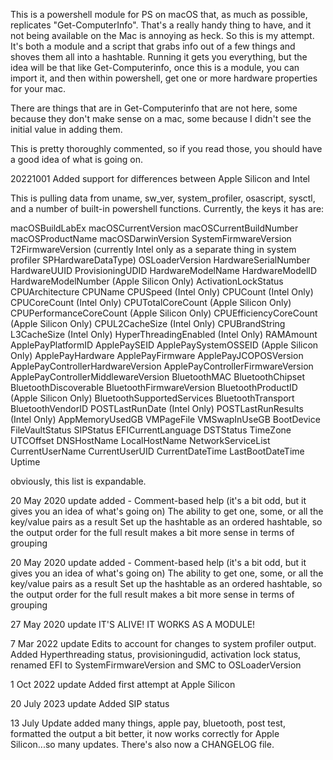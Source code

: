 This is a powershell module for PS on macOS that, as much as possible, replicates "Get-ComputerInfo". That's a really handy thing to have, and it not being available on the Mac is annoying as heck. So this is my attempt. It's both a module and a script that grabs info out of a few things and shoves them all into a hashtable. Running it gets you everything, but the idea will be that like Get-Computerinfo, once this is a module, you can import it, and then within powershell, get one or more hardware properties for your mac.

There are things that are in Get-Computerinfo that are not here, some because they don't make sense on a mac, some because I didn't see the initial value in adding them.

This is pretty thoroughly commented, so if you read those, you should have a good idea of what is going on.

20221001 Added support for differences between Apple Silicon and Intel

This is pulling data from uname, sw_ver, system_profiler, osascript, sysctl, and a number of built-in powershell functions. Currently, the keys it has are:

macOSBuildLabEx
macOSCurrentVersion
macOSCurrentBuildNumber
macOSProductName
macOSDarwinVersion
SystemFirmwareVersion
T2FirmwareVersion (currently Intel only as a separate thing in system profiler SPHardwareDataType)
OSLoaderVersion
HardwareSerialNumber
HardwareUUID
ProvisioningUDID
HardwareModelName
HardwareModelID
HardwareModelNumber (Apple Silicon Only)
ActivationLockStatus
CPUArchitecture
CPUName
CPUSpeed (Intel Only)
CPUCount (Intel Only)
CPUCoreCount (Intel Only)
CPUTotalCoreCount (Apple Silicon Only)
CPUPerformanceCoreCount (Apple Silicon Only)
CPUEfficiencyCoreCount (Apple Silicon Only)
CPUL2CacheSize (Intel Only)
CPUBrandString
L3CacheSize (Intel Only)
HyperThreadingEnabled (Intel Only)
RAMAmount
ApplePayPlatformID
ApplePaySEID
ApplePaySystemOSSEID (Apple Silicon Only)
ApplePayHardware
ApplePayFirmware
ApplePayJCOPOSVersion
ApplePayControllerHardwareVersion
ApplePayControllerFirmwareVersion
ApplePayControllerMiddlewareVersion
BluetoothMAC
BluetoothChipset
BluetoothDiscoverable
BluetoothFirmwareVersion
BluetoothProductID (Apple Silicon Only)
BluetoothSupportedServices
BluetoothTransport
BluetoothVendorID
POSTLastRunDate (Intel Only)
POSTLastRunResults (Intel Only)
AppMemoryUsedGB
VMPageFile
VMSwapInUseGB
BootDevice
FileVaultStatus
SIPStatus
EFICurrentLanguage
DSTStatus
TimeZone
UTCOffset
DNSHostName
LocalHostName
NetworkServiceList
CurrentUserName
CurrentUserUID
CurrentDateTime
LastBootDateTime
Uptime

obviously, this list is expandable.

20 May 2020 update added - Comment-based help (it's a bit odd, but it gives you an idea of what's going on) The ability to get one, some, or all the key/value pairs as a result Set up the hashtable as an ordered hashtable, so the output order for the full result makes a bit more sense in terms of grouping

20 May 2020 update
added - 
  Comment-based help (it's a bit odd, but it gives you an idea of what's going on)
  The ability to get one, some, or all the key/value pairs as a result
  Set up the hashtable as an ordered hashtable, so the output order for the full result makes a bit more sense in terms of grouping
  
27 May 2020 update
IT'S ALIVE! IT WORKS AS A MODULE! 

7 Mar 2022 update
Edits to account for changes to system profiler output. Added Hyperthreading status, provisioningudid, activation lock status, renamed EFI to SystemFirmwareVersion and SMC to OSLoaderVersion

1 Oct 2022 update
Added first attempt at Apple Silicon

20 July 2023 update
Added SIP status

13 July Update
	added many things, apple pay, bluetooth, post test, formatted the output a bit better, it now works correctly for Apple Silicon...so many updates. There's also now a CHANGELOG file.